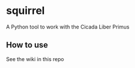 # squirrel

A Python tool to work with the Cicada Liber Primus

## How to use

See the wiki in this repo
